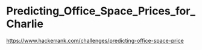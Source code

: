 Predicting_Office_Space_Prices_for_Charlie
======
https://www.hackerrank.com/challenges/predicting-office-space-price
